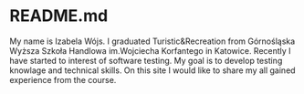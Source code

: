 # README.md
My name is Izabela Wójs. I graduated Turistic&Recreation from Górnośląska Wyższa Szkoła Handlowa im.Wojciecha Korfantego in Katowice. Recently I have started to interest of software testing. My goal is to develop testing knowlage and technical skills. On this site I would like to share my all gained experience from the course.

